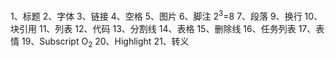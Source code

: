 1、标题
2、字体
3、链接
4、空格
5、图片
6、脚注
2<sup>3</sup>=8
7、段落
9、换行
10、块引用
11、列表
12、代码
13、分割线
14、表格
15、删除线
16、任务列表
17、表情
19、Subscript
O<sub>2</sub>
20、Highlight
21、转义